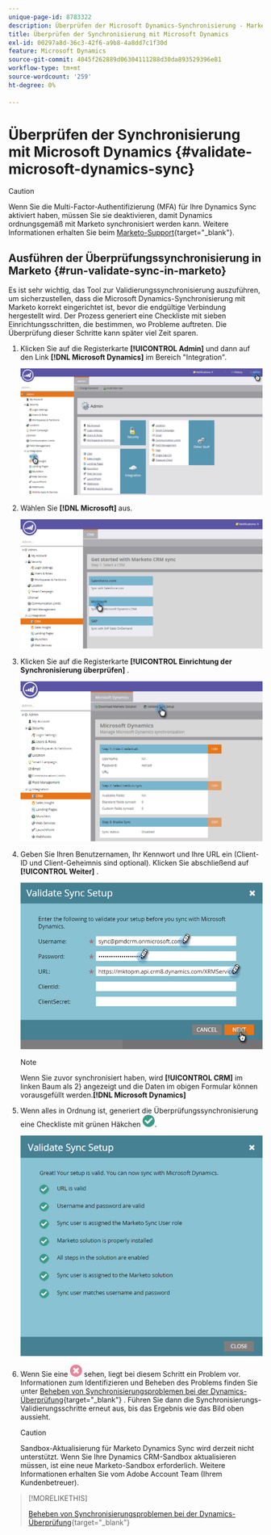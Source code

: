 ```yaml
---
unique-page-id: 8783322
description: Überprüfen der Microsoft Dynamics-Synchronisierung - Marketo-Dokumente - Produktdokumentation
title: Überprüfen der Synchronisierung mit Microsoft Dynamics
exl-id: 00297a8d-36c3-42f6-a9b8-4a8dd7c1f30d
feature: Microsoft Dynamics
source-git-commit: 4045f262889d06304111288d30da893529396e81
workflow-type: tm+mt
source-wordcount: '259'
ht-degree: 0%

---
```


# Überprüfen der Synchronisierung mit Microsoft Dynamics {#validate-microsoft-dynamics-sync}

>[!CAUTION]
>
>Wenn Sie die Multi-Factor-Authentifizierung (MFA) für Ihre Dynamics Sync aktiviert haben, müssen Sie sie deaktivieren, damit Dynamics ordnungsgemäß mit Marketo synchronisiert werden kann. Weitere Informationen erhalten Sie beim [Marketo-Support](https://nation.marketo.com/t5/Support/ct-p/Support){target="_blank"}.

## Ausführen der Überprüfungssynchronisierung in Marketo {#run-validate-sync-in-marketo}

Es ist sehr wichtig, das Tool zur Validierungssynchronisierung auszuführen, um sicherzustellen, dass die Microsoft Dynamics-Synchronisierung mit Marketo korrekt eingerichtet ist, bevor die endgültige Verbindung hergestellt wird. Der Prozess generiert eine Checkliste mit sieben Einrichtungsschritten, die bestimmen, wo Probleme auftreten. Die Überprüfung dieser Schritte kann später viel Zeit sparen.

1. Klicken Sie auf die Registerkarte **[!UICONTROL Admin]** und dann auf den Link **[!DNL Microsoft Dynamics]** im Bereich &quot;Integration&quot;.

   ![](assets/image2015-9-28-16-3a7-3a51.png)

1. Wählen Sie **[!DNL Microsoft]** aus.

   ![](assets/image2015-9-28-16-3a10-3a47.png)

1. Klicken Sie auf die Registerkarte **[!UICONTROL Einrichtung der Synchronisierung überprüfen]** .

   ![](assets/image2015-9-28-16-3a11-3a45.png)

1. Geben Sie Ihren Benutzernamen, Ihr Kennwort und Ihre URL ein (Client-ID und Client-Geheimnis sind optional). Klicken Sie abschließend auf **[!UICONTROL Weiter]** .

   ![](assets/four-1.png)

   >[!NOTE]
   >
   >Wenn Sie zuvor synchronisiert haben, wird **[!UICONTROL CRM]** im linken Baum als 2} angezeigt und die Daten im obigen Formular können vorausgefüllt werden.**[!DNL Microsoft Dynamics]**

1. Wenn alles in Ordnung ist, generiert die Überprüfungssynchronisierung eine Checkliste mit grünen Häkchen ![—](assets/check.png).

   ![](assets/image2015-9-22-15-3a58-3a12.png)

1. Wenn Sie eine ![—](assets/delete.png) sehen, liegt bei diesem Schritt ein Problem vor. Informationen zum Identifizieren und Beheben des Problems finden Sie unter [Beheben von Synchronisierungsproblemen bei der Dynamics-Überprüfung](/help/marketo/product-docs/crm-sync/microsoft-dynamics-sync/sync-setup/validate-microsoft-dynamics-sync/fix-dynamics-validation-sync-issues.md){target="_blank"} . Führen Sie dann die Synchronisierungs-Validierungsschritte erneut aus, bis das Ergebnis wie das Bild oben aussieht.

   >[!CAUTION]
   >
   >Sandbox-Aktualisierung für Marketo Dynamics Sync wird derzeit nicht unterstützt. Wenn Sie Ihre Dynamics CRM-Sandbox aktualisieren müssen, ist eine neue Marketo-Sandbox erforderlich. Weitere Informationen erhalten Sie vom Adobe Account Team (Ihrem Kundenbetreuer).

>[!MORELIKETHIS]
>
>[Beheben von Synchronisierungsproblemen bei der Dynamics-Überprüfung](/help/marketo/product-docs/crm-sync/microsoft-dynamics-sync/sync-setup/validate-microsoft-dynamics-sync/fix-dynamics-validation-sync-issues.md){target="_blank"}
